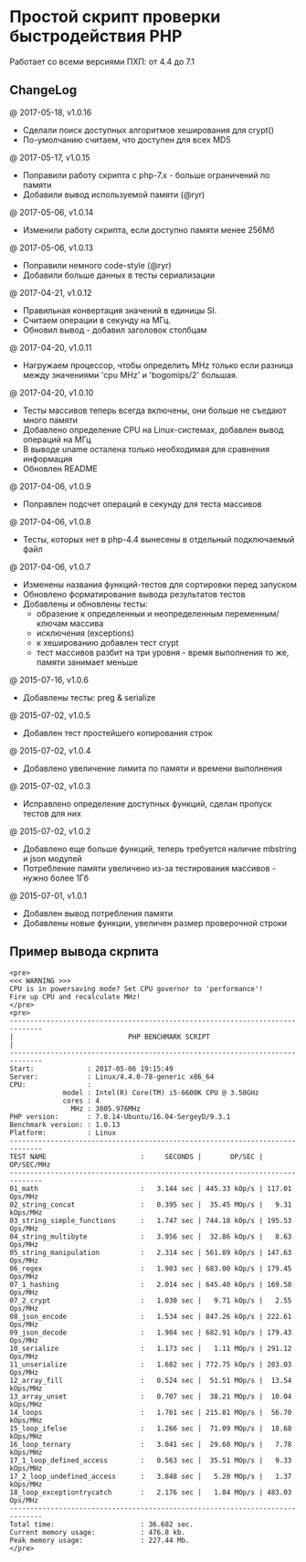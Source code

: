 # Простой скрипт проверки быстродействия PHP

Работает со всеми версиями ПХП: от 4.4 до 7.1

## ChangeLog

@ 2017-05-18, v1.0.16

 * Сделали поиск доступных алгоритмов хеширования для crypt()
 * По-умолчанию считаем, что доступен для всех MD5

@ 2017-05-17, v1.0.15

 * Поправили работу скрипта с php-7.x - больше ограничений по памяти
 * Добавили вывод используемой памяти (@ryr)

@ 2017-05-06, v1.0.14

 * Изменили работу скрипта, если доступно памяти менее 256Мб

@ 2017-05-06, v1.0.13

 * Поправили немного code-style (@ryr)
 * Добавили больше данных в тесты сериализации

@ 2017-04-21, v1.0.12

 * Правильная конвертация значений в единицы SI.
 * Считаем операции в секунду на МГц.
 * Обновил вывод - добавил заголовок столбцам

@ 2017-04-20, v1.0.11

 * Нагружаем процессор, чтобы определить MHz только если разница между
   значениями 'cpu MHz' и 'bogomips/2' большая.

@ 2017-04-20, v1.0.10

 * Тесты массивов теперь всегда включены, они больше не съедают много памяти
 * Добавлено определение CPU на Linux-системах, добавлен вывод операций на МГц
 * В выводе uname осталена только необходимая для сравнения информация
 * Обновлен README

@ 2017-04-06, v1.0.9

 * Поправлен подсчет операций в секунду для теста массивов

@ 2017-04-06, v1.0.8

 * Тесты, которых нет в php-4.4 вынесены в отдельный подключаемый файл

@ 2017-04-06, v1.0.7

 * Изменены названия функций-тестов для сортировки перед запуском
 * Обновлено форматирование вывода результатов тестов
 * Добавлены и обновлены тесты:
   - образение к определенныи и неопределенным переменным/ключам массива
   - исключения (exceptions)
   - к хешированию добавлен тест crypt
   - тест массивов разбит на три уровня - время выполнения то же, памяти занимает меньше

@ 2015-07-16, v1.0.6

 * Добавлены тесты: preg & serialize

@ 2015-07-02, v1.0.5

 * Добавлен тест простейшего копирования строк

@ 2015-07-02, v1.0.4

 * Добавлено увеличение лимита по памяти и времени выполнения

@ 2015-07-02, v1.0.3

 * Исправлено определение доступных функций, сделан пропуск тестов для них

@ 2015-07-02, v1.0.2

 * Добавлено еще больше функций, теперь требуется наличие mbstring и json модулей
 * Потребление памяти увеличено из-за тестирования массивов - нужно более 1Гб

@ 2015-07-01, v1.0.1

 * Добавлен вывод потребления памяти
 * Добавлены новые функции, увеличен размер проверочной строки

## Пример вывода скрпита

```
<pre>
<<< WARNING >>>
CPU is in powersaving mode? Set CPU governor to 'performance'!
Fire up CPU and recalculate MHz!
</pre>
<pre>
------------------------------------------------------------------------------
|                            PHP BENCHMARK SCRIPT                            |
------------------------------------------------------------------------------
Start:             : 2017-05-06 19:15:49
Server:            : Linux/4.4.0-78-generic x86_64
CPU:               :
             model : Intel(R) Core(TM) i5-6600K CPU @ 3.50GHz
             cores : 4
               MHz : 3805.976MHz
PHP version:       : 7.0.14-Ubuntu/16.04-SergeyD/9.3.1
Benchmark version: : 1.0.13
Platform:          : Linux
------------------------------------------------------------------------------
TEST NAME                       :     SECONDS |       OP/SEC |      OP/SEC/MHz
------------------------------------------------------------------------------
01_math                         :   3.144 sec | 445.33 kOp/s | 117.01  Ops/MHz
02_string_concat                :   0.395 sec |  35.45 MOp/s |   9.31 kOps/MHz
03_string_simple_functions      :   1.747 sec | 744.18 kOp/s | 195.53  Ops/MHz
04_string_multibyte             :   3.956 sec |  32.86 kOp/s |   8.63  Ops/MHz
05_string_manipulation          :   2.314 sec | 561.89 kOp/s | 147.63  Ops/MHz
06_regex                        :   1.903 sec | 683.00 kOp/s | 179.45  Ops/MHz
07_1_hashing                    :   2.014 sec | 645.40 kOp/s | 169.58  Ops/MHz
07_2_crypt                      :   1.030 sec |   9.71 kOp/s |   2.55  Ops/MHz
08_json_encode                  :   1.534 sec | 847.26 kOp/s | 222.61  Ops/MHz
09_json_decode                  :   1.904 sec | 682.91 kOp/s | 179.43  Ops/MHz
10_serialize                    :   1.173 sec |   1.11 MOp/s | 291.12  Ops/MHz
11_unserialize                  :   1.682 sec | 772.75 kOp/s | 203.03  Ops/MHz
12_array_fill                   :   0.524 sec |  51.51 MOp/s |  13.54 kOps/MHz
13_array_unset                  :   0.707 sec |  38.21 MOp/s |  10.04 kOps/MHz
14_loops                        :   1.761 sec | 215.81 MOp/s |  56.70 kOps/MHz
15_loop_ifelse                  :   1.266 sec |  71.09 MOp/s |  18.68 kOps/MHz
16_loop_ternary                 :   3.041 sec |  29.60 MOp/s |   7.78 kOps/MHz
17_1_loop_defined_access        :   0.563 sec |  35.51 MOp/s |   9.33 kOps/MHz
17_2_loop_undefined_access      :   3.848 sec |   5.20 MOp/s |   1.37 kOps/MHz
18_loop_exceptiontrycatch       :   2.176 sec |   1.84 MOp/s | 483.03  Ops/MHz
------------------------------------------------------------------------------
Total time:                     : 36.682 sec.
Current memory usage:           : 476.8 kb.
Peak memory usage:              : 227.44 Mb.
</pre>
```
